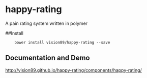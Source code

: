 # happy-rating

A pain rating system written in polymer

##Install

		bower install vision89/happy-rating --save
		
## Documentation and Demo

  http://vision89.github.io/happy-rating/components/happy-rating/